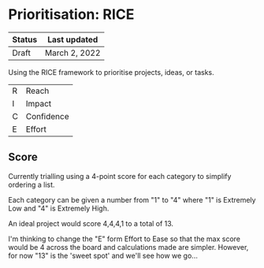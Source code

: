 # Prioritisation: RICE

| Status | Last updated |
|---|---|
| Draft | March 2, 2022 |

Using the RICE framework to prioritise projects, ideas, or tasks.

| | |
|--|--|
| R | Reach |
| I | Impact |
| C | Confidence |
| E | Effort |

## Score
Currently trialling using a 4-point score for each category to simplify ordering a list.

Each category can be given a number from "1" to "4" where "1" is Extremely Low and "4" is Extremely High.

An ideal project would score 4,4,4,1 to a total of 13.

I'm thinking to change the "E" form Effort to Ease so that the max score would be 4 across the board and calculations made are simpler. However, for now "13" is the 'sweet spot' and we'll see how we go...
